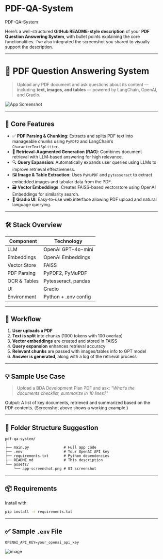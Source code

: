 # PDF-QA-System
PDF-QA-System


Here’s a well-structured **GitHub README-style description** of your **PDF Question Answering System**, with bullet points explaining the core functionalities. I've also integrated the screenshot you shared to visually support the description.

---

# 📄 PDF Question Answering System

> Upload any PDF document and ask questions about its content — including **text, images, and tables** — powered by LangChain, OpenAI, and Gradio.

![App Screenshot](attachment:/mnt/data/ff1b980a-3adf-4c09-96e6-68ce6eb10c07.png)

---

## 🚀 Core Features

* ✅ **PDF Parsing & Chunking**: Extracts and splits PDF text into manageable chunks using `PyPDF2` and LangChain’s `CharacterTextSplitter`.
* 🧠 **Retrieval-Augmented Generation (RAG)**: Combines document retrieval with LLM-based answering for high relevance.
* 🔍 **Query Expansion**: Automatically expands user queries using LLMs to improve retrieval effectiveness.
* 🖼️ **Image & Table Extraction**: Uses `PyMuPDF` and `pytesseract` to extract embedded images and tabular data from the PDF.
* 🗃️ **Vector Embeddings**: Creates FAISS-based vectorstore using OpenAI Embeddings for similarity search.
* 🔧 **Gradio UI**: Easy-to-use web interface allowing PDF upload and natural language querying.

---

## 🛠️ Stack Overview

| Component    | Technology           |
| ------------ | -------------------- |
| LLM          | OpenAI GPT-4o-mini   |
| Embeddings   | OpenAI Embeddings    |
| Vector Store | FAISS                |
| PDF Parsing  | PyPDF2, PyMuPDF      |
| OCR & Tables | Pytesseract, pandas  |
| UI           | Gradio               |
| Environment  | Python + .env config |

---

## 🔁 Workflow

1. **User uploads a PDF**
2. **Text is split** into chunks (1000 tokens with 100 overlap)
3. **Vector embeddings** are created and stored in FAISS
4. **Query expansion** enhances retrieval accuracy
5. **Relevant chunks** are passed with images/tables info to GPT model
6. **Answer is generated**, along with a log of the retrieval process

---

## 💡 Sample Use Case

> Upload a BDA Development Plan PDF and ask:
> *"What’s the documents checklist, summarize in 10 lines?"*

Output: A list of key documents, retrieved and summarized based on the PDF contents.
(Screenshot above shows a working example.)

---

## 📂 Folder Structure Suggestion

```
pdf-qa-system/
│
├── main.py                # Full app code
├── .env                   # Your OpenAI API key
├── requirements.txt       # Python dependencies
├── README.md              # This description
└── assets/
    └── app-screenshot.png # UI screenshot
```

---

## 📦 Requirements

Install with:

```bash
pip install -r requirements.txt
```

---

## ✅ Sample `.env` File

```env
OPENAI_API_KEY=your_openai_api_key
```


![image](https://github.com/user-attachments/assets/59bfcaf6-2db5-425f-9221-2b1fc44883e6)

